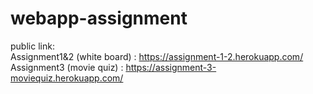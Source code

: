 # webapp-assignment
public link:<br/>
Assignment1&2 (white board) : https://assignment-1-2.herokuapp.com/
<br/>
Assignment3 (movie quiz) : https://assignment-3-moviequiz.herokuapp.com/

